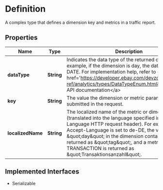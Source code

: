 

# Definition

A complex type that defines a dimension key and metrics in a traffic report.
## Properties

Name | Type | Description | Notes
------------ | ------------- | ------------- | -------------
**dataType** | **String** | Indicates the data type of the returned dimension. For example, if the dimension is day, the data type is DATE. For implementation help, refer to &lt;a href&#x3D;&#39;https://developer.ebay.com/devzone/rest/api-ref/analytics/types/DataTypeEnum.html&#39;&gt;eBay API documentation&lt;/a&gt; |  [optional]
**key** | **String** | The value the dimension or metric parameter as submitted in the request. |  [optional]
**localizedName** | **String** | The localized name of the metric or dimension (translated into the language specified in the Accept-Language HTTP request header). For example, if Accept-Language is set to de-DE, the value &amp;quot;day&amp;quot; in the dimension container is returned as &amp;quot;tag&amp;quot;, and a metric of TRANSACTION is returned as &amp;quot;Transaktionsanzahl&amp;quot;. |  [optional]


## Implemented Interfaces

* Serializable


